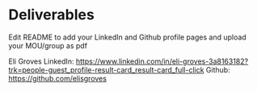 # Deliverables
Edit README to add your LinkedIn and Github profile pages and upload your MOU/group as pdf 

Eli Groves
LinkedIn: https://www.linkedin.com/in/eli-groves-3a8163182?trk=people-guest_profile-result-card_result-card_full-click
Github: https://github.com/elisgroves
